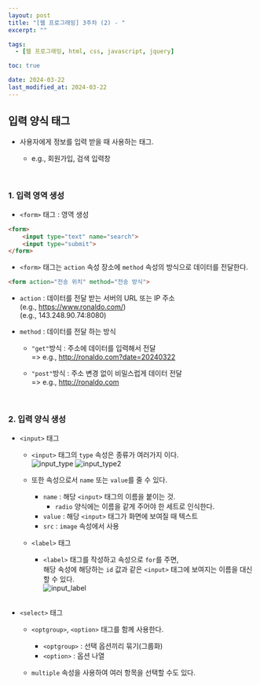 ```yaml
---
layout: post
title: "[웹 프로그래밍] 3주차 (2) - "
excerpt: ""

tags:
  - [웹 프로그래밍, html, css, javascript, jquery]

toc: true

date: 2024-03-22
last_modified_at: 2024-03-22
---
```

## 입력 양식 태그
- 사용자에게 정보를 입력 받을 때 사용하는 태그.

  - e.g., 회원가입, 검색 입력창

<br>

### 1. 입력 영역 생성
- `<form>` 태그 : 영역 생성

```html
<form>
    <input type="text" name="search">
    <input type="submit">
</form>
```

- `<form>` 태그는 `action` 속성 장소에 `method` 속성의 방식으로 데이터를 전달한다.

```html
<form action="전송 위치" method="전송 방식">
```

- `action` : 데이터를 전달 받는 서버의 URL 또는 IP 주소  
  (e.g., https://www.ronaldo.com/)  
  (e.g., 143.248.90.74:8080)

- `method` : 데이터를 전달 하는 방식
  - `"get"`방식 : 주소에 데이터를 입력해서 전달  
    => e.g., http://ronaldo.com?date=20240322
  - `"post"`방식 : 주소 변경 없이 비밀스럽게 데이터 전달  
    => e.g., http://ronaldo.com

    <br>

### 2. 입력 양식 생성
- `<input>` 태그

  - `<input>` 태그의 `type` 속성은 종류가 여러가지 이다.  
  ![input_type][def]
  ![input_type2][def2]

  - 또한 속성으로서 `name` 또는 `value`를 줄 수 있다.  
    - `name` : 해당 `<input>` 태그의 이름을 붙이는 것.  
      - `radio` 양식에는 이름을 같게 주어야 한 세트로 인식한다.  
    - `value` : 해당 `<input>` 태그가 화면에 보여질 때 텍스트
    - `src` : `image` 속성에서 사용

  - `<label>` 태그
    - `<label>` 태그를 작성하고 속성으로 `for`를 주면,  
    해당 속성에 해당하는 `id` 값과 같은 `<input>` 태그에 보여지는 이름을 대신할 수 있다.  
    ![input_label][def3]

    <br>

- `<select>` 태그
  - `<optgroup>`, `<option>` 태그를 함께 사용한다.
    - `<optgroup>` : 선택 옵션끼리 묶기(그룹화)
    - `<option>` : 옵션 나열

  - `multiple` 속성을 사용하여 여러 항목을 선택할 수도 있다. 

[def]: https://i.imgur.com/rQviXYK.png
[def2]: https://i.imgur.com/EVdutzS.png
[def3]: https://i.imgur.com/BxCSL4c.png